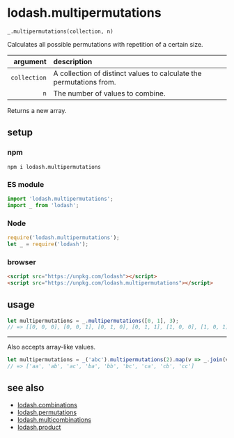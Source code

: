 # lodash.multipermutations

`_.multipermutations(collection, n)`

Calculates all possible permutations with repetition of a certain size.

| argument | description |
| ---: | :--- |
| `collection` | A collection of distinct values to calculate the permutations from. |
| `n` | The number of values to combine. |

Returns a new array.

## setup

### npm

```shell
npm i lodash.multipermutations
```

### ES module

```javascript
import 'lodash.multipermutations';
import _ from 'lodash';
```

### Node

```javascript
require('lodash.multipermutations');
let _ = require('lodash');
```

### browser

```html
<script src="https://unpkg.com/lodash"></script>
<script src="https://unpkg.com/lodash.multipermutations"></script>
```

## usage

```javascript
let multipermutations = _.multipermutations([0, 1], 3);
// => [[0, 0, 0], [0, 0, 1], [0, 1, 0], [0, 1, 1], [1, 0, 0], [1, 0, 1], [1, 1, 0], [1, 1, 1]]
```

---

Also accepts array-like values.

```javascript
let multipermutations = _('abc').multipermutations(2).map(v => _.join(v, '')).value();
// => ['aa', 'ab', 'ac', 'ba', 'bb', 'bc', 'ca', 'cb', 'cc']
```

## see also

- [lodash.combinations](https://github.com/SeregPie/lodash.combinations)
- [lodash.permutations](https://github.com/SeregPie/lodash.permutations)
- [lodash.multicombinations](https://github.com/SeregPie/lodash.multicombinations)
- [lodash.product](https://github.com/SeregPie/lodash.product)
